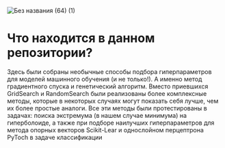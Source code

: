 ![Без названия (64) (1)](https://github.com/Omegon226/ML_Models_Hyperparameters_Optimization/assets/69383841/828a399a-ad9c-4269-aa43-673a577e8b14)

# Что находится в данном репозитории?

Здесь были собраны необычные способы подбора гиперпараметров для моделей машинного обучения (и не только!). А именно метод градиентного спуска и генетический алгоритм. Вместо приевшихся GridSearch и RandomSearch были реализованы более комплексные методы, которые в некоторых случаях могут показать себя лучше, чем их более простые аналоги. Все эти методы были протестированы в задачах: поиска экстремума (в нашем случае минимума) на гиперболоиде, а также при подборе наилучших гиперпараметров для метода опорных векторов Scikit-Lear и однослойном перцептрона PyToch в задаче классификации
